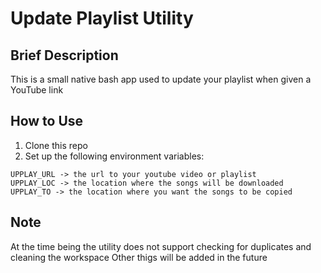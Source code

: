 # Update Playlist Utility 

## Brief Description 
This is a small native bash app used to update your playlist when given a YouTube link 

## How to Use
1. Clone this repo 
2. Set up the following environment variables: 
```
UPPLAY_URL -> the url to your youtube video or playlist
UPPLAY_LOC -> the location where the songs will be downloaded
UPPLAY_TO -> the location where you want the songs to be copied 
```
## Note 
At the time being the utility does not support checking for duplicates and cleaning the workspace 
Other thigs will be added in the future 
